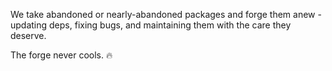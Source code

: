 We take abandoned or nearly-abandoned packages and forge them anew - updating deps, fixing bugs, and maintaining them with the care they deserve.

The forge never cools. 🔥
